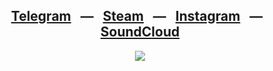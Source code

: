 <div align="center">
    <h2 align="center">
        <a href="https://t.me/IzrdbIzzrd"><b>Telegram</b></a>
        &nbsp;&nbsp;&mdash;&nbsp;&nbsp;
        <a href="https://steamcommunity.com/id/lzrdblzzrd"><b>Steam</b></a>
        &nbsp;&nbsp;&mdash;&nbsp;&nbsp;
        <a href="https://www.instagram.com/lzrdblzzrd"><b>Instagram</b></a>
        &nbsp;&nbsp;&mdash;&nbsp;&nbsp;
        <a href="https://soundcloud.com/lzrdblzzrd"><b>SoundCloud</b></a>
    </h2>
    <img src="https://count.getloli.com/get/@lzrdblzzrd?theme=rule34" />
</div>
